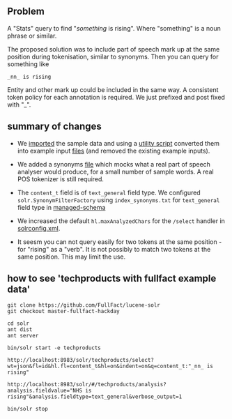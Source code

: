 ## Problem

A "Stats" query to find "*something* is rising".
Where "something" is a noun phrase or similar.

The proposed solution was to include part of speech mark up at the same position during tokenisation, similar to synonyms.
Then you can query for something like
```
_nn_ is rising
```

Entity and other mark up could be included in the same way.
A consistent token policy for each annotation is required. We just prefixed and post fixed with "_".


## summary of changes

* We [imported](solr/example/exampledocs/fullfact/facthack) the sample data and using a [utility script](solr/example/exampledocs/fullfact/wrap_xml.py) converted them into example input [files](solr/example/exampledocs) (and removed the existing example inputs).


* We added a synonyms [file](solr/server/solr/configsets/sample_techproducts_configs/conf/index_synonyms.txt) which mocks what a real part of speech analyser would produce, for a small number of sample words. A real POS tokenizer is still required.

* The `content_t` field is of `text_general` field type. We configured `solr.SynonymFilterFactory` using `index_synonyms.txt` for `text_general` field type in [managed-schema](solr/server/solr/configsets/sample_techproducts_configs/conf/managed-schema#L451)

* We increased the default `hl.maxAnalyzedChars` for the `/select` handler in [solrconfig.xml](solr/server/solr/configsets/sample_techproducts_configs/conf/solrconfig.xml#L780).

* It seesm you can not query easily for two tokens at the same position - for "rising" as a "verb". It is not possibly to match two tokens at the same position. This may limit the use.

## how to see 'techproducts with fullfact example data'

```
git clone https://github.com/FullFact/lucene-solr
git checkout master-fullfact-hackday

cd solr
ant dist
ant server

bin/solr start -e techproducts

http://localhost:8983/solr/techproducts/select?wt=json&fl=id&hl.fl=content_t&hl=on&indent=on&q=content_t:"_nn_ is rising"

http://localhost:8983/solr/#/techproducts/analysis?analysis.fieldvalue="NHS is rising"&analysis.fieldtype=text_general&verbose_output=1

bin/solr stop
```
